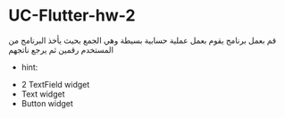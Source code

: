 # UC-Flutter-hw-2

قم بعمل  برنامج يقوم بعمل عملية حسابية بسيطة وهي الجمع بحيث يأخذ البرنامج من المستخدم رقمين ثم يرجع ناتجهم 
- hint:
* 2 TextField widget 
* Text widget 
* Button widget

